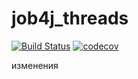 # job4j_threads

[![Build Status](https://app.travis-ci.com/AndreyPolegaev/job4j_threads.svg?branch=master)](https://app.travis-ci.com/AndreyPolegaev/job4j_threads)
[![codecov](https://codecov.io/gh/AndreyPolegaev/job4j_threads/branch/master/graph/badge.svg?token=KJQPARQP66)](https://codecov.io/gh/AndreyPolegaev/job4j_threads)

изменения